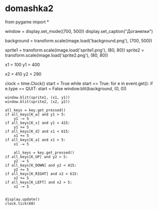 # domashka2
from pygame import *

window = display.set_mode((700, 500))
display.set_caption("Доганялки")

background = transform.scale(image.load('background.png'), (700, 500))

sprite1 = transform.scale(image.load('sprite1.png'), (80, 80))
sprite2 = transform.scale(image.load('sprite2.png'), (80, 80))

x1 = 100
y1 = 400

x2 = 410
y2 = 290

clock = time.Clock()
start = True
while start == True:
    for e in event.get():
        if e.type == QUIT:
            start = False
    window.blit(background, (0, 0))

    window.blit(sprite1, (x1, y1))
    window.blit(sprite2, (x2, y2))

    all_keys = key.get_pressed()
    if all_keys[K_w] and y1 > 5:
        y1 -= 5
    if all_keys[K_s] and y1 < 415:
        y1 += 5
    if all_keys[K_d] and x1 < 615:
        x1 += 5
    if all_keys[K_a] and x1 > 5:
        x1 -= 5

        all_keys = key.get_pressed()
    if all_keys[K_UP] and y2 > 5:
        y2 -= 5
    if all_keys[K_DOWN] and y2 < 415:
        y2 += 5
    if all_keys[K_RIGHT] and x2 < 615:
        x2 += 5
    if all_keys[K_LEFT] and x2 > 5:
        x2 -= 5


    display.update()
    clock.tick(60)
